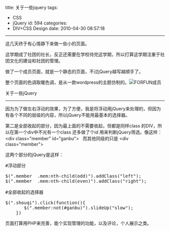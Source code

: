 title: 关于一些jquery
tags:
  - CSS
  - jQuery
id: 594
categories:
  - DIV+CSS Design
date: 2010-04-30 08:57:18
---

这几天终于有心情静下来做一些小的页面。

这学期成了社团的社长，反正还需要在学校待完这学期，所以打算这学期注重于社团文化的建设和社团的管理。

做了一个成员页面，就是一个静态的页面，不过jQuery越写越顺手了。

整个页面的色调取暖色调，是从一款wordpress的主题仿制的。![](http://blog.liuyixi.com/wp-content/uploads/2010/04/AWZ5DAJ9HRNHV1FYQ67.jpg "FORFUN成员")

关于一些jQuery

----

因为为了做左右浮动的效果，为了方便，我是将浮动用jQuery来处理的，但因为有各个不同的层级的内容，所以jQuery不能用最基本的选择器。

第二是全部收起的部分，因为最上面的不需要收起，但都是同样class 的DIV，所以在第一个div中不光有一个class 还多做了个id 用来判断jQuery筛选。像这样：&lt;div class="member" id="ganbu"&gt;   而其他同级的只是 &lt;div class="member"&gt;

这两个部分的jQuery是这样：
<pre lang="jQuery" line="1" file="download.txt" colla="+">
#浮动部分

$(".member  .mem:nth-child(odd)").addClass("left");
$(".member  .mem:nth-child(even)").addClass("right");

#全部收起的选择器

$(".shouqi").click(function(){
       $(".member:not(#ganbu)").slideUp("slow");
    })
</pre>
页面打算用PHP来完善，能个实现管理的功能，以及评论，个人展示之类。